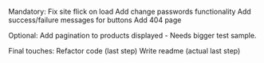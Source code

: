 Mandatory:
Fix site flick on load
Add change passwords functionality
Add success/failure messages for buttons
Add 404 page

Optional:
Add pagination to products displayed - Needs bigger test sample.

Final touches:
Refactor code (last step)
Write readme (actual last step)